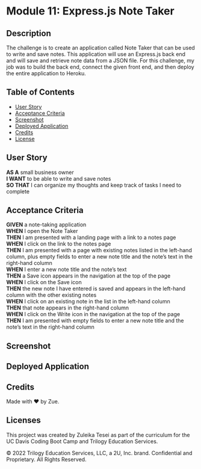 # Module 11: Express.js Note Taker 

## Description 
The challenge is to create an application called Note Taker that can be used to write and save notes. This application will use an Express.js back end and will save and retrieve note data from a JSON file. For this challenge, my job was to build the back end, connect the given front end, and then deploy the entire application to Heroku.

## Table of Contents
- [User Story](#user-story)
- [Acceptance Criteria](#acceptance-criteria)
- [Screenshot](#screenshot)
- [Deployed Application](#deployed-app)
- [Credits](#credits)
- [License](#license)

## User Story 
**AS A** small business owner <br>
**I WANT** to be able to write and save notes <br>
**SO THAT** I can organize my thoughts and keep track of tasks I need to complete <br>

## Acceptance Criteria 
**GIVEN** a note-taking application <br>
**WHEN** I open the Note Taker <br>
**THEN** I am presented with a landing page with a link to a notes page <br>
**WHEN** I click on the link to the notes page <br>
**THEN** I am presented with a page with existing notes listed in the left-hand column, plus empty fields to enter a new note title and the note’s text in the right-hand column <br>
**WHEN** I enter a new note title and the note’s text <br>
**THEN** a Save icon appears in the navigation at the top of the page <br>
**WHEN** I click on the Save icon <br>
**THEN** the new note I have entered is saved and appears in the left-hand column with the other existing notes <br>
**WHEN** I click on an existing note in the list in the left-hand column <br>
**THEN** that note appears in the right-hand column <br>
**WHEN** I click on the Write icon in the navigation at the top of the page <br>
**THEN** I am presented with empty fields to enter a new note title and the note’s text in the right-hand column <br>

## Screenshot 

## Deployed Application 

## Credits
Made with &hearts; by Zue. 

## Licenses 
This project was created by Zuleika Tesei as part of the curriculum for the UC Davis Coding Boot Camp and Trilogy Education Services.

© 2022 Trilogy Education Services, LLC, a 2U, Inc. brand. Confidential and Proprietary. All Rights Reserved.
